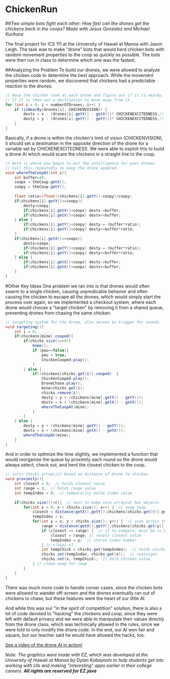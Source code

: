 # ChickenRun
##*Two simple bots fight each other: How fast can the drones get the chickens back in the coops?*
*Made with Jesus Gonzalez and Michael Kurihara*

The final project for ICS 111 at the University of Hawaii at Manoa with Jason Leigh. The task was to make "drone" bots that would herd chicken bots with random movement properties to the coop as quickly as possible. The bots were then run in class to determine which one was the fastest.

##Analyzing the Problem
To build our drones, we were allowed to analyze the chicken code to determine the best approach. While the movement properties were random, we discovered that chickens had a predictable reaction to the drones:

```java
// Have the chicken look at each drone and figure out if it is nearby.
// If it is then set a destination to move away from it.
for (int i = 0; i < numberOfDrones; i++) {
	if (isNearBy(drones[i], CHICKENVISION)) {
		destx = x - (drones[i].getX() - getX())* CHICKENEXCITEDNESS;// * randomGenerator.nextInt(5);
		desty = y - (drones[i].getY() - getY())* CHICKENEXCITEDNESS;// * randomGenerator.nextInt(5);
	}
}
```
Basically, if a drone is within the chicken's limit of vision (CHICKENVISION), it should set a destination in the opposite direction of the drone for a variable set by CHICKENEXCITEDNESS. We were able to exploit this to build a drone AI which would scare the chickens in a straight line to the coop.
```java
// Here is where you begin to put the intelligence for your drones.
// Call this repeatedly to keep the drone updated.
void whereTheCoopAt(int i){
	int buffer=40;
	coopx = theCoop.getX();
	coopy = theCoop.getY();
	
	float ratio=(float)(chickens[i].getY()-coopy)/coopy;
	if(chickens[i].getY()==coopy){
		desty=coopy;
		if(chickens[i].getX()<coopx) destx-=buffer;
		if(chickens[i].getX()>coopx) destx+=buffer;
	} else {
		if(chickens[i].getY()<coopy) desty-=-(buffer*ratio);
		if(chickens[i].getY()>coopy) desty+=buffer*ratio;
	}
	if(chickens[i].getX()==coopx){
		destx=coopx;
		if(chickens[i].getY()<coopy) desty-=-(buffer*ratio);
		if(chickens[i].getY()>coopy) desty+=buffer*ratio;
	} else {
		if(chickens[i].getX()<coopx) destx-=buffer;
		if(chickens[i].getX()>coopx) destx+=buffer;
	}
}
```
#Other Key Ideas
One problem we ran into is that drones would often swarm to a single chicken, causing unpredicable behavior and often causing the chicken to escape all the drones, which would simply start the process over again, so we implemented a checkout system, where each drone would choose a "target chicken" by removing it from a shared queue, preventing drones from chasing the same chicken.
```java
// targeting system for the drone, also serves as trigger for sounds
void targeting(){
	int i = 0;
	if(chickens[mine].cooped){
		if(chicks.size()==0){
			home();
			if (pau==false){
				pau = true;
				ChickenCooped.play();
			}
		} else {
			if(!chickens[chicks.get(i)].cooped)  {
				ChickenCooped.play();
				DroneChase.play();
				mine=chicks.get(i);
				chicks.remove(i);							
				desty = y + (chickens[mine].getY() - getY());
				destx = x + (chickens[mine].getX() - getX());
				whereTheCoopAt(mine);
			}
		}
	} else {
		desty = y + (chickens[mine].getY() - getY());
		destx = x + (chickens[mine].getX() - getX());
		whereTheCoopAt(mine);
	} 
}
```
And in order to optimize the time slightly, we implemented a function that would reorganize the queue by proximity each round so the drone would always select, check out, and herd the closest chicken to the coop.
```java
// sorts chicks arrayList based on distance of drone to chicken
void proximity(){
	int closest = 0;  // holds closest value
	int range = 0;  // holds range value
	int tempIndex = 0;  // temporarily holds index value
	
	if(chicks.size()!=0){  // test to make sure arrayist has objects
		for(int x = 0; x < chicks.size(); x++) {  // swap loop
			closest = distance(getX(),getY(),chickens[chicks.get(0)].getX(),chickens[chicks.get(0)].getY());
			tempIndex = x; 
			for(int y = x; y < chicks.size(); y++) {  // scan across the array for-loop
				range = distance(getX(),getY(),chickens[chicks.get(y)].getX(),chickens[chicks.get(y)].getY());
				if (closest >= range) {  // if to compare; must be >= because it compares to itself, useful if there are repeat values
					closest = range; // resets closest value
					tempIndex = y;  // stores index number
				} // closes if
				int tempChick = chicks.get(tempIndex);  // holds chicken index
				chicks.set(tempIndex, chicks.get(x));  // reassigns 
				chicks.set(x, tempChick);  // held chicken value
			} // close swap for-loop
		}
	}
}
```
There was much more code to handle corner cases, since the chicken bots were allowed to wander off-screen and the drones eventually ran out of chickens to chase, but these features were the heart of our little AI. 

And while this was our "in the spirit of competition" solution, there is also a lot of code devoted to "hacking" the chickens and coop, since they were left with default privacy and we were able to manipulate their values directly from the drone class, which was technically allowed in the rules, since we were told to only modify the drone code. In the end, our AI won fair and square, but our teacher said he would have allowed the hacks, too.

[See a video of the drone AI in action!](https://youtu.be/bpXoYn5SS7I)

*Note: The graphics were made with EZ, which was developed at the University of Hawaii at Manoa by Dylan Kobayashi to help students get into working with UIs and making "interesting" apps earlier in their college careers.* 
***All rights are reserved for EZ.java***
